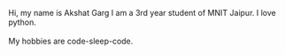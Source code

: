 
Hi, my name is Akshat Garg I am a 3rd year student of MNIT Jaipur.
I love python.
<br><br>
My hobbies are code-sleep-code.
